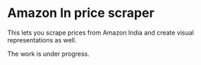 # Amazon In price scraper
This lets you scrape prices from Amazon India and create visual representations as well.


The work is under progress.
